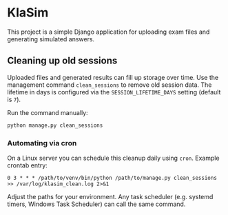 # KlaSim

This project is a simple Django application for uploading exam files and generating simulated answers. 

## Cleaning up old sessions

Uploaded files and generated results can fill up storage over time. Use the management command `clean_sessions` to remove old session data. The lifetime in days is configured via the `SESSION_LIFETIME_DAYS` setting (default is `7`).

Run the command manually:

```bash
python manage.py clean_sessions
```

### Automating via cron

On a Linux server you can schedule this cleanup daily using `cron`. Example crontab entry:

```
0 3 * * * /path/to/venv/bin/python /path/to/manage.py clean_sessions >> /var/log/klasim_clean.log 2>&1
```

Adjust the paths for your environment. Any task scheduler (e.g. systemd timers, Windows Task Scheduler) can call the same command.
